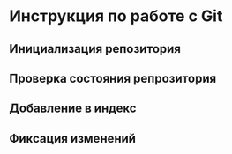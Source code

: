 # **Инструкция по работе с Git**

## Инициализация репозитория

## Проверка состояния репрозитория

## Добавление в индекс

## Фиксация изменений
